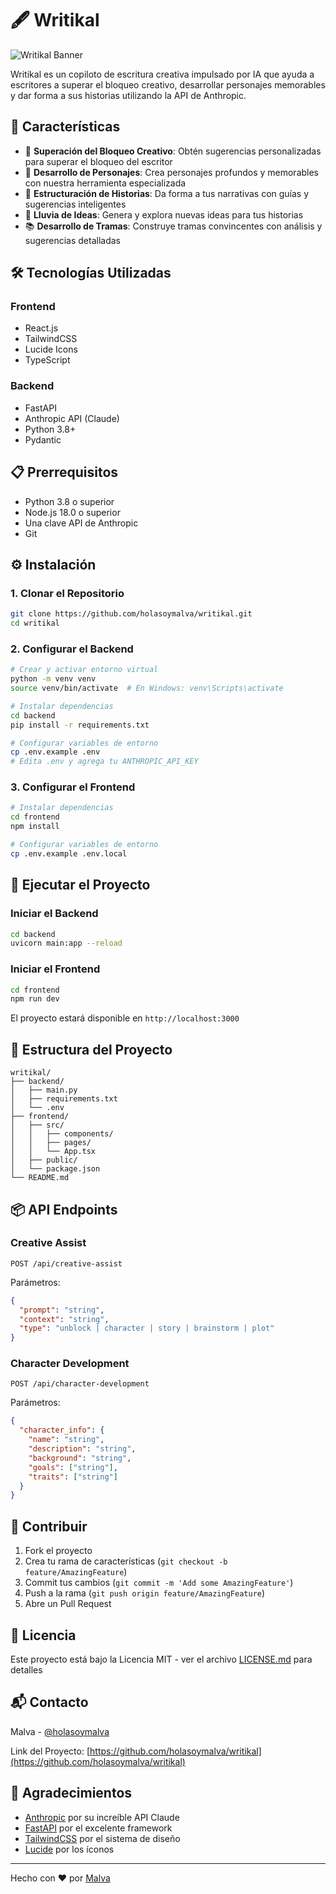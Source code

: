# 🖋 Writikal

![Writikal Banner](public/banner.png)

Writikal es un copiloto de escritura creativa impulsado por IA que ayuda a escritores a superar el bloqueo creativo, desarrollar personajes memorables y dar forma a sus historias utilizando la API de Anthropic.

## 🚀 Características

- 📝 **Superación del Bloqueo Creativo**: Obtén sugerencias personalizadas para superar el bloqueo del escritor
- 👥 **Desarrollo de Personajes**: Crea personajes profundos y memorables con nuestra herramienta especializada
- 📖 **Estructuración de Historias**: Da forma a tus narrativas con guías y sugerencias inteligentes
- 🧠 **Lluvia de Ideas**: Genera y explora nuevas ideas para tus historias
- 📚 **Desarrollo de Tramas**: Construye tramas convincentes con análisis y sugerencias detalladas

## 🛠️ Tecnologías Utilizadas

### Frontend
- React.js
- TailwindCSS
- Lucide Icons
- TypeScript

### Backend
- FastAPI
- Anthropic API (Claude)
- Python 3.8+
- Pydantic

## 📋 Prerrequisitos

- Python 3.8 o superior
- Node.js 18.0 o superior
- Una clave API de Anthropic
- Git

## ⚙️ Instalación

### 1. Clonar el Repositorio

```bash
git clone https://github.com/holasoymalva/writikal.git
cd writikal
```

### 2. Configurar el Backend

```bash
# Crear y activar entorno virtual
python -m venv venv
source venv/bin/activate  # En Windows: venv\Scripts\activate

# Instalar dependencias
cd backend
pip install -r requirements.txt

# Configurar variables de entorno
cp .env.example .env
# Edita .env y agrega tu ANTHROPIC_API_KEY
```

### 3. Configurar el Frontend

```bash
# Instalar dependencias
cd frontend
npm install

# Configurar variables de entorno
cp .env.example .env.local
```

## 🚀 Ejecutar el Proyecto

### Iniciar el Backend

```bash
cd backend
uvicorn main:app --reload
```

### Iniciar el Frontend

```bash
cd frontend
npm run dev
```

El proyecto estará disponible en `http://localhost:3000`

## 📁 Estructura del Proyecto

```
writikal/
├── backend/
│   ├── main.py
│   ├── requirements.txt
│   └── .env
├── frontend/
│   ├── src/
│   │   ├── components/
│   │   ├── pages/
│   │   └── App.tsx
│   ├── public/
│   └── package.json
└── README.md
```

## 📦 API Endpoints

### Creative Assist
```http
POST /api/creative-assist
```
Parámetros:
```json
{
  "prompt": "string",
  "context": "string",
  "type": "unblock | character | story | brainstorm | plot"
}
```

### Character Development
```http
POST /api/character-development
```
Parámetros:
```json
{
  "character_info": {
    "name": "string",
    "description": "string",
    "background": "string",
    "goals": ["string"],
    "traits": ["string"]
  }
}
```

## 🤝 Contribuir

1. Fork el proyecto
2. Crea tu rama de características (`git checkout -b feature/AmazingFeature`)
3. Commit tus cambios (`git commit -m 'Add some AmazingFeature'`)
4. Push a la rama (`git push origin feature/AmazingFeature`)
5. Abre un Pull Request

## 📄 Licencia

Este proyecto está bajo la Licencia MIT - ver el archivo [LICENSE.md](LICENSE.md) para detalles

## 📬 Contacto

Malva - [@holasoymalva](https://twitter.com/holasoymalva) 

Link del Proyecto: [https://github.com/holasoymalva/writikal](https://github.com/holasoymalva/writikal)

## 🙏 Agradecimientos

- [Anthropic](https://www.anthropic.com/) por su increíble API Claude
- [FastAPI](https://fastapi.tiangolo.com/) por el excelente framework
- [TailwindCSS](https://tailwindcss.com/) por el sistema de diseño
- [Lucide](https://lucide.dev/) por los íconos

---
Hecho con ❤️ por [Malva](https://github.com/holasoymalva)